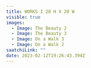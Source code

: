 ```yaml
---
title: WORKS I 20 H X 20 W
visible: true
images:
  - Image: The Beauty 2
  - Image: The Beauty 3
  - Image: On a Walk 3
  - Image: On a Walk 2
saatchiLink: ""
date: 2023-02-12T19:26:43.394Z
---
```

